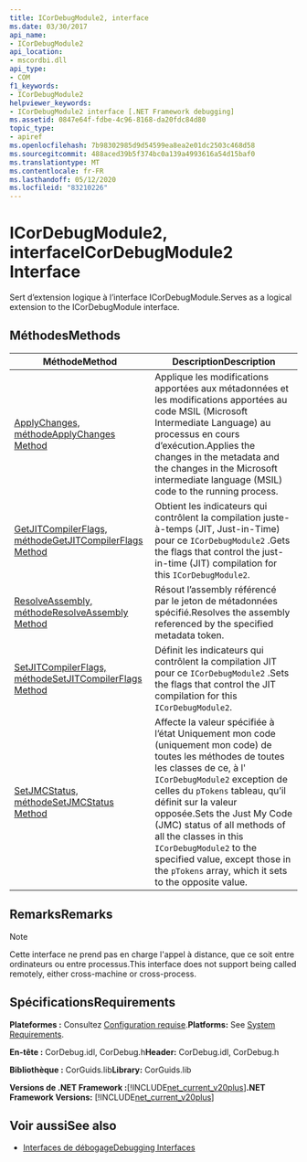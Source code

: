 ```yaml
---
title: ICorDebugModule2, interface
ms.date: 03/30/2017
api_name:
- ICorDebugModule2
api_location:
- mscordbi.dll
api_type:
- COM
f1_keywords:
- ICorDebugModule2
helpviewer_keywords:
- ICorDebugModule2 interface [.NET Framework debugging]
ms.assetid: 0847e64f-fdbe-4c96-8168-da20fdc84d80
topic_type:
- apiref
ms.openlocfilehash: 7b98302985d9d54599ea8ea2e01dc2503c468d58
ms.sourcegitcommit: 488aced39b5f374bc0a139a4993616a54d15baf0
ms.translationtype: MT
ms.contentlocale: fr-FR
ms.lasthandoff: 05/12/2020
ms.locfileid: "83210226"
---
```

# <a name="icordebugmodule2-interface"></a><span data-ttu-id="ae932-102">ICorDebugModule2, interface</span><span class="sxs-lookup"><span data-stu-id="ae932-102">ICorDebugModule2 Interface</span></span>

<span data-ttu-id="ae932-103">Sert d’extension logique à l’interface ICorDebugModule.</span><span class="sxs-lookup"><span data-stu-id="ae932-103">Serves as a logical extension to the ICorDebugModule interface.</span></span>  
  
## <a name="methods"></a><span data-ttu-id="ae932-104">Méthodes</span><span class="sxs-lookup"><span data-stu-id="ae932-104">Methods</span></span>  
  
|<span data-ttu-id="ae932-105">Méthode</span><span class="sxs-lookup"><span data-stu-id="ae932-105">Method</span></span>|<span data-ttu-id="ae932-106">Description</span><span class="sxs-lookup"><span data-stu-id="ae932-106">Description</span></span>|  
|------------|-----------------|  
|[<span data-ttu-id="ae932-107">ApplyChanges, méthode</span><span class="sxs-lookup"><span data-stu-id="ae932-107">ApplyChanges Method</span></span>](icordebugmodule2-applychanges-method.md)|<span data-ttu-id="ae932-108">Applique les modifications apportées aux métadonnées et les modifications apportées au code MSIL (Microsoft Intermediate Language) au processus en cours d’exécution.</span><span class="sxs-lookup"><span data-stu-id="ae932-108">Applies the changes in the metadata and the changes in the Microsoft intermediate language (MSIL) code to the running process.</span></span>|  
|[<span data-ttu-id="ae932-109">GetJITCompilerFlags, méthode</span><span class="sxs-lookup"><span data-stu-id="ae932-109">GetJITCompilerFlags Method</span></span>](icordebugmodule2-getjitcompilerflags-method.md)|<span data-ttu-id="ae932-110">Obtient les indicateurs qui contrôlent la compilation juste-à-temps (JIT, Just-in-Time) pour ce `ICorDebugModule2` .</span><span class="sxs-lookup"><span data-stu-id="ae932-110">Gets the flags that control the just-in-time (JIT) compilation for this `ICorDebugModule2`.</span></span>|  
|[<span data-ttu-id="ae932-111">ResolveAssembly, méthode</span><span class="sxs-lookup"><span data-stu-id="ae932-111">ResolveAssembly Method</span></span>](icordebugmodule2-resolveassembly-method.md)|<span data-ttu-id="ae932-112">Résout l’assembly référencé par le jeton de métadonnées spécifié.</span><span class="sxs-lookup"><span data-stu-id="ae932-112">Resolves the assembly referenced by the specified metadata token.</span></span>|  
|[<span data-ttu-id="ae932-113">SetJITCompilerFlags, méthode</span><span class="sxs-lookup"><span data-stu-id="ae932-113">SetJITCompilerFlags Method</span></span>](icordebugmodule2-setjitcompilerflags-method.md)|<span data-ttu-id="ae932-114">Définit les indicateurs qui contrôlent la compilation JIT pour ce `ICorDebugModule2` .</span><span class="sxs-lookup"><span data-stu-id="ae932-114">Sets the flags that control the JIT compilation for this `ICorDebugModule2`.</span></span>|  
|[<span data-ttu-id="ae932-115">SetJMCStatus, méthode</span><span class="sxs-lookup"><span data-stu-id="ae932-115">SetJMCStatus Method</span></span>](icordebugmodule2-setjmcstatus-method.md)|<span data-ttu-id="ae932-116">Affecte la valeur spécifiée à l’état Uniquement mon code (uniquement mon code) de toutes les méthodes de toutes les classes de ce, à l' `ICorDebugModule2` exception de celles du `pTokens` tableau, qu’il définit sur la valeur opposée.</span><span class="sxs-lookup"><span data-stu-id="ae932-116">Sets the Just My Code (JMC) status of all methods of all the classes in this `ICorDebugModule2` to the specified value, except those in the `pTokens` array, which it sets to the opposite value.</span></span>|  
  
## <a name="remarks"></a><span data-ttu-id="ae932-117">Remarks</span><span class="sxs-lookup"><span data-stu-id="ae932-117">Remarks</span></span>  
  
> [!NOTE]
> <span data-ttu-id="ae932-118">Cette interface ne prend pas en charge l'appel à distance, que ce soit entre ordinateurs ou entre processus.</span><span class="sxs-lookup"><span data-stu-id="ae932-118">This interface does not support being called remotely, either cross-machine or cross-process.</span></span>  
  
## <a name="requirements"></a><span data-ttu-id="ae932-119">Spécifications</span><span class="sxs-lookup"><span data-stu-id="ae932-119">Requirements</span></span>  
 <span data-ttu-id="ae932-120">**Plateformes :** Consultez [Configuration requise](../../get-started/system-requirements.md).</span><span class="sxs-lookup"><span data-stu-id="ae932-120">**Platforms:** See [System Requirements](../../get-started/system-requirements.md).</span></span>  
  
 <span data-ttu-id="ae932-121">**En-tête :** CorDebug.idl, CorDebug.h</span><span class="sxs-lookup"><span data-stu-id="ae932-121">**Header:** CorDebug.idl, CorDebug.h</span></span>  
  
 <span data-ttu-id="ae932-122">**Bibliothèque :** CorGuids.lib</span><span class="sxs-lookup"><span data-stu-id="ae932-122">**Library:** CorGuids.lib</span></span>  
  
 <span data-ttu-id="ae932-123">**Versions de .NET Framework :**[!INCLUDE[net_current_v20plus](../../../../includes/net-current-v20plus-md.md)]</span><span class="sxs-lookup"><span data-stu-id="ae932-123">**.NET Framework Versions:** [!INCLUDE[net_current_v20plus](../../../../includes/net-current-v20plus-md.md)]</span></span>  
  
## <a name="see-also"></a><span data-ttu-id="ae932-124">Voir aussi</span><span class="sxs-lookup"><span data-stu-id="ae932-124">See also</span></span>

- [<span data-ttu-id="ae932-125">Interfaces de débogage</span><span class="sxs-lookup"><span data-stu-id="ae932-125">Debugging Interfaces</span></span>](debugging-interfaces.md)
